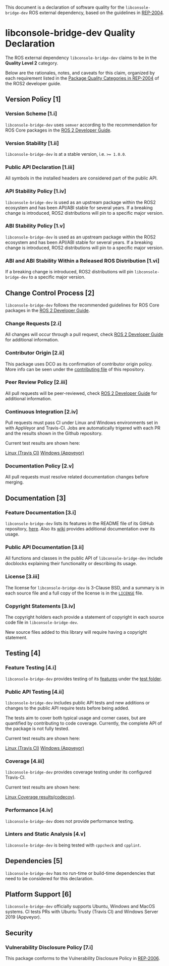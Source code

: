 This document is a declaration of software quality for the `libconsole-bridge-dev` ROS external dependency, based on the guidelines in [REP-2004](https://www.ros.org/reps/rep-2004.html).

# libconsole-bridge-dev Quality Declaration

The ROS external dependency `libconsole-bridge-dev` claims to be in the **Quality Level 2** category.

Below are the rationales, notes, and caveats for this claim, organized by each requirement listed in the [Package Quality Categories in REP-2004](https://index.ros.org/doc/ros2/Contributing/Developer-Guide/#package-quality-categories) of the ROS2 developer guide.

## Version Policy [1]

### Version Scheme [1.i]

`libconsole-bridge-dev` uses `semver` according to the recommendation for ROS Core packages in the [ROS 2 Developer Guide](https://index.ros.org/doc/ros2/Contributing/Developer-Guide/#versioning).

### Version Stability [1.ii]

`libconsole-bridge-dev` is at a stable version, i.e. `>= 1.0.0`.

### Public API Declaration [1.iii]

All symbols in the installed headers are considered part of the public API.

### API Stability Policy [1.iv]

`libconsole-bridge-dev` is used as an upstream package within the ROS2 ecosystem and has been API/ABI stable for several years. If a breaking change is introduced, ROS2 distributions will pin to a specific major version.

### ABI Stability Policy [1.v]

`libconsole-bridge-dev` is used as an upstream package within the ROS2 ecosystem and has been API/ABI stable for several years. If a breaking change is introduced, ROS2 distributions will pin to a specific major version.

### ABI and ABI Stability Within a Released ROS Distribution [1.vi]

If a breaking change is introduced, ROS2 distributions will pin `libconsole-bridge-dev` to a specific major version.

## Change Control Process [2]

`libconsole-bridge-dev` follows the recommended guidelines for ROS Core packages in the [ROS 2 Developer Guide](https://index.ros.org/doc/ros2/Contributing/Developer-Guide/#change-control-process).

### Change Requests [2.i]

All changes will occur through a pull request, check [ROS 2 Developer Guide](https://index.ros.org/doc/ros2/Contributing/Developer-Guide/#change-control-process) for additional information.

### Contributor Origin [2.ii]

This package uses DCO as its confirmation of contributor origin policy. More info can be seen under the [contributing file](./CONTRIBUTING.md) of this repository.

### Peer Review Policy [2.iii]

All pull requests will be peer-reviewed, check [ROS 2 Developer Guide](https://index.ros.org/doc/ros2/Contributing/Developer-Guide/#change-control-process) for additional information.

### Continuous Integration [2.iv]

Pull requests must pass CI under Linux and Windows environments set in with AppVeyor and Travis-CI. Jobs are automatically trigered with each PR and the results shown in the Github repository.

Current test results are shown here:

[Linux (Travis CI)](https://travis-ci.org/github/ros/console_bridge)
[Windows (Appveyor)](https://ci.appveyor.com/project/tfoote/console-bridge)

###  Documentation Policy [2.v]

All pull requests must resolve related documentation changes before merging.

## Documentation [3]

### Feature Documentation [3.i]

`libconsole-bridge-dev` lists its features in the README file of its GitHub repository, [here](https://github.com/ros/console_bridge/#features). Also its [wiki](http://wiki.ros.org/console_bridge) provides additional documentation over its usage.

### Public API Documentation [3.ii]

All functions and classes in the public API of `libconsole-bridge-dev` include docblocks explaining their functionality or describing its usage.

### License [3.iii]

The license for `libconsole-bridge-dev` is 3-Clause BSD, and a summary is in each source file and a full copy of the license is in the [`LICENSE`](./LICENSE) file.

### Copyright Statements [3.iv]

The copyright holders each provide a statement of copyright in each source code file in `libconsole-bridge-dev`.

New source files added to this library will require having a copyright statement.

## Testing [4]

### Feature Testing [4.i]

`libconsole-bridge-dev` provides testing of its [features](https://github.com/ros/console_bridge/#features) under the [test folder](./test/).

### Public API Testing [4.ii]

`libconsole-bridge-dev` includes public API tests and new additions or changes to the public API require tests before being added.

The tests aim to cover both typical usage and corner cases, but are quantified by contributing to code coverage. Currently, the complete API of the package is not fully tested.

Current test results are shown here:

[Linux (Travis CI)](https://travis-ci.org/github/ros/console_bridge)
[Windows (Appveyor)](https://ci.appveyor.com/project/tfoote/console-bridge)

### Coverage [4.iii]

`libconsole-bridge-dev` provides coverage testing under its configured Travis-CI.

Current test results are shown here:

[Linux Coverage results(codecov)](https://codecov.io/gh/ros/console_bridge).

### Performance [4.iv]

`libconsole-bridge-dev` does not provide performance testing.

### Linters and Static Analysis [4.v]

`libconsole-bridge-dev` is being tested with `cppcheck` and `cpplint`.

## Dependencies [5]

`libconsole-bridge-dev` has no run-time or build-time dependencies that need to be considered for this declaration.

## Platform Support [6]

`libconsole-bridge-dev` officially supports Ubuntu, Windows and MacOS systems. CI tests PRs with Ubuntu Trusty (Travis CI) and Windows Server 2019 (Appveyor).

## Security

### Vulnerability Disclosure Policy [7.i]

This package conforms to the Vulnerability Disclosure Policy in [REP-2006](https://www.ros.org/reps/rep-2006.html).
